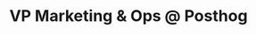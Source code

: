 ---
draft: false
name: "Charles Cook"
title: "VP Marketing & Ops @ Posthog"
socialUrl: "http://charlescook.me/"
companyUrl: "https://posthog.com/"
quote: "Been here 20 min and already folks are sharing great advice."
avatar: {
    src: "avatars/charles.jpg",
    alt: "Charles"
}
publishDate: "2022-11-09 15:39"
---